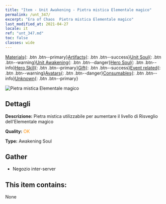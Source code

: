 ```yaml
---
title: "Item - Unit Awakening - Pietra mistica Elementale magico"
permalink: /unt_347/
excerpt: "Era of Chaos  Pietra mistica Elementale magico"
last_modified_at: 2021-04-27
locale: it
ref: "unt_347.md"
toc: false
classes: wide
---
```

 [Materials](/ItemsIT/){: .btn .btn--primary}[Artifacts](/ItemsIT/Artifacts/){: .btn .btn--success}[Unit Soul](/ItemsIT/UnitSoul/){: .btn .btn--warning}[Unit Awakening](/ItemsIT/UnitAwakening/){: .btn .btn--danger}[Hero Soul](/ItemsIT/HeroSoul/){: .btn .btn--info}[Hero Skill](/ItemsIT/HeroSkill/){: .btn .btn--primary}[Gift](/ItemsIT/Gift/){: .btn .btn--success}[Event related](/ItemsIT/Events/){: .btn .btn--warning}[Avatars](/ItemsIT/Avatars/){: .btn .btn--danger}[Consumables](/ItemsIT/Consumables/){: .btn .btn--info}[Unknown](/ItemsIT/Unknown/){: .btn .btn--primary}

 ![Pietra mistica Elementale magico](/images/u/tia_jingshenyuansu.jpg)

## Dettagli
 **Descrizione:** Pietra mistica utilizzabile per aumentare il livello di Risveglio dell'Elementale magico

 **Quality:** <span style="color: #FF8C00">OK</span>

 **Type:** Awakening Soul

## Gather

*    Negozio inter-server 

## This item contains:

  None

